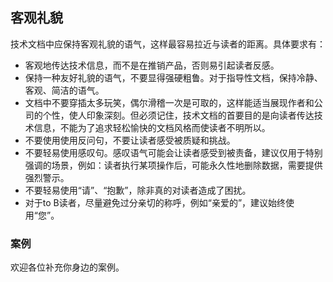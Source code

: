 ## 客观礼貌

技术文档中应保持客观礼貌的语气，这样最容易拉近与读者的距离。具体要求有：

- 客观地传达技术信息，而不是在推销产品，否则易引起读者反感。
- 保持一种友好礼貌的语气，不要显得强硬粗鲁。对于指导性文档，保持冷静、客观、简洁的语气。
- 文档中不要穿插太多玩笑，偶尔滑稽一次是可取的，这样能适当展现作者和公司的个性，使人印象深刻。但必须记住，技术文档的首要目的是向读者传达技术信息，不能为了追求轻松愉快的文档风格而使读者不明所以。
- 不要使用使用反问句，不要让读者感受被质疑和挑战。
- 不要轻易使用感叹句。感叹语气可能会让读者感受到被责备，建议仅用于特别强调的场景，例如：读者执行某项操作后，可能永久性地删除数据，需要提供强烈警示。
- 不要轻易使用“请”、“抱歉”，除非真的对读者造成了困扰。
- 对于to B读者，尽量避免过分亲切的称呼，例如“亲爱的”，建议始终使用“您”。

### 案例

欢迎各位补充你身边的案例。
